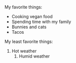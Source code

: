 My favorite things:
- Cooking vegan food
- Spending time with my family
- Bunnies and cats
- Tacos

My least favorite things:
1. Hot weather
   1. Humid weather
